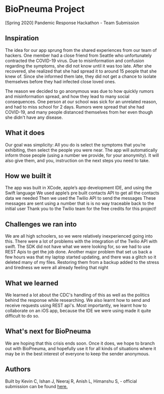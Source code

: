 # BioPneuma Project

[Spring 2020] Pandemic Response Hackathon - Team Submission

## Inspiration
The idea for our app sprung from the shared experiences from our team of hackers. One member had a close friend from Seattle who unfortunately contracted the COVID-19 virus. Due to misinformation and confusion regarding the symptoms, she did not know until it was too late. After she recovered, she realized that she had spread it to around 15 people that she knew of. Since she informed them late, they did not get a chance to isolate themselves before they had infected close loved ones.

The reason we decided to go anonymous was due to how quickly rumors and misinformation spread, and how they lead to many social consequences. One person at our school was sick for an unrelated reason, and had to miss school for 2 days. Rumors were spread that she had COVID-19, and many people distanced themselves from her even though she didn't have any disease.

## What it does
Our goal was simplicity: All you do is select the symptoms that you’re exhibiting, then select the people you were near. The app will automatically inform those people (using a number we provide, for your anonymity). It will also give them, and you, instruction on the next steps you need to take.

## How we built it
The app was built in XCode, apple’s app development IDE, and using the Swift language We used apple’s pre built contacts API to get all the contacts data we needed Then we used the Twilio API to send the messages These messages are sent using a number that is is no way traceable back to the initial user Thank you to the Twilio team for the free credits for this project!

## Challenges we ran into
We are all high schoolers, so we were relatively inexperienced going into this. There were a lot of problems with the integration of the Twilio API with swift. The SDK did not have what we were looking for, so we had to use REST Apis to get the job done. Another major problem that set us back a few hours was that my laptop started updating, and there was a glitch so it deleted many of my files. Restoring them from a backup added to the stress and tiredness we were all already feeling that night

## What we learned
We learned a lot about the CDC's handling of this as well as the politics behind the response while researching. We also learnt how to send and receive requests using REST api's. Most importantly, we learnt how to collaborate on an iOS app, because the IDE we were using made it quite difficult to do so.

## What's next for BioPneuma
We are hoping that this crisis ends soon. Once it does, we hope to branch out with BioPneuma, and hopefully use it for all kinds of situations where it may be in the best interest of everyone to keep the sender anonymous.

## Authors
Built by Kevin C, Ishan J, Neeraj R, Anish L, Himanshu S, - official submission can be found [here.](https://devpost.com/software/biopneuma)

